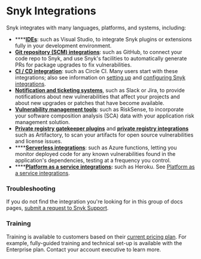 # Snyk Integrations

Snyk integrates with many languages, platforms, and systems, including:

* ****[**IDEs**](../../ide-tools/): such as Visual Studio, to integrate Snyk plugins or extensions fully in your development environment.
* [**Git repository (SCM) integrations**](git-repository-scm-integrations/): such as GitHub, to connect your code repo to Snyk, and use Snyk's facilities to automatically generate PRs for package upgrades to fix vulnerabilities.
* [**CI / CD integration**](ci-cd-integrations/): such as Circle CI. Many users start with these integrations; also see information on [setting up](ci-cd-integrations/#setting-up) and [configuring Snyk integrations](ci-cd-integrations/#configure-your-continuous-integration).
* [**Notification and ticketing systems**](notifications-ticketing-system-integrations/), such as Slack or Jira, to provide notifications about new vulnerabilities that affect your projects and about new upgrades or patches that have become available.
* [**Vulnerability management tools**](vulnerability-management-tools/): such as RiskSense, to incorporate your software composition analysis (SCA) data with your application risk management solution.
* [**Private registry gatekeeper plugins**](private-registry-gatekeeper-plugins/) and [**private registry integrations**](private-registry-integrations/) such as Artifactory, to scan your artifacts for open source vulnerabilities and license issues.
* ****[**Serverless integrations**](serverless-integrations/): such as Azure functions, letting you monitor deployed code for any known vulnerabilities found in the application's dependencies, testing at a frequency you control.
* ****[**Platform as a service integrations**](platform-as-a-service-integrations/)**:** such as Heroku. See [Platform as a service integrations](https://docs.snyk.io/integrations/platform-as-a-service-integrations).

### Troubleshooting

If you do not find the integration you're looking for in this group of docs pages, [submit a request to Snyk Support](https://support.snyk.io/hc/en-us/requests/new).&#x20;

### Training

Training is available to customers based on their [current pricing plan](https://snyk.io/plans/). For example, fully-guided training and technical set-up is available with the Enterprise plan. Contact your account executive to learn more.
